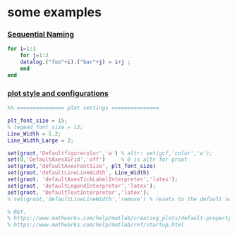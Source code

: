 # some examples



### [Sequential Naming](https://github.com/m-bahrami/coding-101#variablesfilesfunctions-with-sequential-names-dynamically-variable-names)
```matlab
for i=1:3
    for j=1:2
    datalog.("foo"+i).("bar"+j) = i+j ;
    end
end
```

### [plot style and configurations](https://github.com/m-bahrami/coding-101#plot-style-and-configurations)
```matlab
%% =============== plot settings ===============

plt_font_size = 15;
% legend_font_size = 12;
Line_Width = 1.2;
Line_Width_Large = 2;

set(groot,'Defaultfigurecolor','w') % altr: set(gcf,'color','w');
set(0,'DefaultAxesXGrid','off')     % 0 is altr for groot
set(groot,'defaultAxesFontSize', plt_font_size)
set(groot,'defaultLineLineWidth', Line_Width)
set(groot, 'defaultAxesTickLabelInterpreter','latex'); 
set(groot, 'defaultLegendInterpreter','latex');
set(groot, 'DefaultTextInterpreter','latex');
% set(groot,'defaultLineLineWidth','remove') % resets to the default settings

% Ref. 
% https://www.mathworks.com/help/matlab/creating_plots/default-property-values.html#bug1auc
% https://www.mathworks.com/help/matlab/ref/startup.html
```
